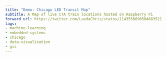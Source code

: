 ```yaml
---
title: "Demo: Chicago LED Transit Map"
subtitle: A Map of live CTA train locations hosted on Raspberry Pi
forward_url: https://twitter.com/LuedaChris/status/1143558690504683521
tags:
- machine-learning
- embedded-systems
- chicago
- data-visualization
- gis
---
```

